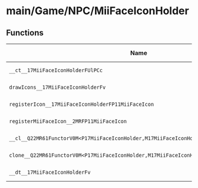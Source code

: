 # main/Game/NPC/MiiFaceIconHolder

## Functions

| Name | Address | Match % |
|------|---------|---------|
| `__ct__17MiiFaceIconHolderFUlPCc` | `0x80277D70` | :x: (0.0%) |
| `drawIcons__17MiiFaceIconHolderFv` | `0x80277E24` | :x: (0.0%) |
| `registerIcon__17MiiFaceIconHolderFP11MiiFaceIcon` | `0x80277E60` | :x: (0.0%) |
| `registerMiiFaceIcon__2MRFP11MiiFaceIcon` | `0x80277E7C` | :x: (0.0%) |
| `__cl__Q22MR61FunctorV0M<P17MiiFaceIconHolder,M17MiiFaceIconHolderFPCvPv_v>CFv` | `0x80277EC0` | :x: (0.0%) |
| `clone__Q22MR61FunctorV0M<P17MiiFaceIconHolder,M17MiiFaceIconHolderFPCvPv_v>CFP7JKRHeap` | `0x80277EF0` | :x: (0.0%) |
| `__dt__17MiiFaceIconHolderFv` | `0x80277F58` | :x: (0.0%) |